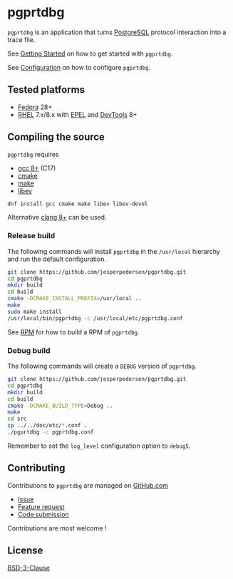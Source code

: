 # pgprtdbg

`pgprtdbg` is an application that turns [PostgreSQL](https://www.postgresql.org) protocol interaction into a trace file.

See [Getting Started](./doc/GETTING_STARTED.md) on how to get started with `pgprtdbg`.

See [Configuration](./doc/CONFIGURATION.md) on how to configure `pgprtdbg`.

## Tested platforms

* [Fedora](https://getfedora.org/) 28+
* [RHEL](https://www.redhat.com/en/technologies/linux-platforms/enterprise-linux) 7.x/8.x with
  [EPEL](https://access.redhat.com/solutions/3358) and
  [DevTools](https://developers.redhat.com/products/developertoolset/overview) 8+

## Compiling the source

`pgprtdbg` requires

* [gcc 8+](https://gcc.gnu.org) (C17)
* [cmake](https://cmake.org)
* [make](https://www.gnu.org/software/make/)
* [libev](http://software.schmorp.de/pkg/libev.html)

```sh
dnf install gcc cmake make libev libev-devel
```

Alternative [clang 8+](https://clang.llvm.org/) can be used.

### Release build

The following commands will install `pgprtdbg` in the `/usr/local` hierarchy
and run the default configuration.

```sh
git clone https://github.com/jesperpedersen/pgprtdbg.git
cd pgprtdbg
mkdir build
cd build
cmake -DCMAKE_INSTALL_PREFIX=/usr/local ..
make
sudo make install
/usr/local/bin/pgprtdbg -c /usr/local/etc/pgprtdbg.conf
```

See [RPM](./doc/RPM.md) for how to build a RPM of `pgprtdbg`.

### Debug build

The following commands will create a `DEBUG` version of `pgprtdbg`.

```sh
git clone https://github.com/jesperpedersen/pgprtdbg.git
cd pgprtdbg
mkdir build
cd build
cmake -DCMAKE_BUILD_TYPE=Debug ..
make
cd src
cp ../../doc/etc/*.conf .
./pgprtdbg -c pgprtdbg.conf
```

Remember to set the `log_level` configuration option to `debug5`.

## Contributing

Contributions to `pgprtdbg` are managed on [GitHub.com](https://github.com/jesperpedersen/pgprtdbg/)

* [Issue](https://github.com/jesperpedersen/pgprtdbg/issues)
* [Feature request](https://github.com/jesperpedersen/pgprtdbg/issues)
* [Code submission](https://github.com/jesperpedersen/pgprtdbg/pulls)

Contributions are most welcome !

## License

[BSD-3-Clause](https://opensource.org/licenses/BSD-3-Clause)
